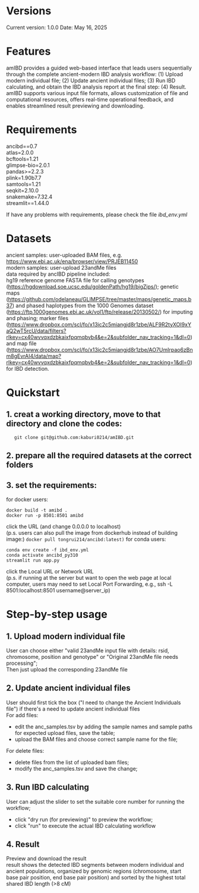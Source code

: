 # Versions
Current version: 1.0.0 Date: May 16, 2025

# Features
amIBD provides a guided web-based interface that leads users sequentially through the complete ancient-modern IBD analysis workflow: (1) Upload modern individual file; (2) Update ancient individual files; (3) Run IBD calculating, and obtain the IBD analysis report at the final step: (4) Result. amIBD supports various input file formats, allows customization of file and computational resources, offers real-time operational feedback, and enables streamlined result previewing and downloading.

# Requirements
ancibd==0.7\
atlas=2.0.0\
bcftools=1.21\
glimpse-bio=2.0.1\
pandas>=2.2.3\
plink=1.90b7.7\
samtools=1.21\
seqkit=2.10.0\
snakemake=7.32.4\
streamlit==1.44.0

If have any problems with requirements, please check the file *ibd_env.yml*

# Datasets
ancient samples: user-uploaded BAM files, e.g. https://www.ebi.ac.uk/ena/browser/view/PRJEB11450 \
modern samples: user-upload 23andMe files\
data required by ancIBD pipeline included:\
hg19 reference genome FASTA file for calling genotypes (https://hgdownload.soe.ucsc.edu/goldenPath/hg19/bigZips/); genetic maps (https://github.com/odelaneau/GLIMPSE/tree/master/maps/genetic_maps.b37) and phased haplotypes from the 1000 Genomes dataset (https://ftp.1000genomes.ebi.ac.uk/vol1/ftp/release/20130502/) for imputing and phasing; marker files (https://www.dropbox.com/scl/fo/x13ic2c5miangjd8r1zbe/ALF9R2tyXOI9xYaQ2wT5rcU/data/filters?rlkey=cx40wvvqxdzbkaixfpqmqbvb4&e=2&subfolder_nav_tracking=1&dl=0) and map file (https://www.dropbox.com/scl/fo/x13ic2c5miangjd8r1zbe/AO7UmIrpao6zBnm8gEvrAI4/data/map?rlkey=cx40wvvqxdzbkaixfpqmqbvb4&e=2&subfolder_nav_tracking=1&dl=0) for IBD detection.

# Quickstart
## 1. creat a working directory, move to that directory and clone the codes:
```
   git clone git@github.com:kaburi0214/amIBD.git
```
## 2. prepare all the required datasets at the correct folders
## 3. set the requirements:
   for docker users:
   ```
   docker build -t amibd .
   docker run -p 8501:8501 amibd
   ```
   click the URL (and change 0.0.0.0 to localhost)\
   (p.s. users can also pull the image from dockerhub instead of building image:)
    ```
   docker pull tongrui214/ancibd:latest)
    ```
   for conda users:
   ```
   conda env create -f ibd_env.yml
   conda activate ancibd_py310
   streamlit run app.py
   ```
   click the Local URL or Network URL\
   (p.s. if running at the server but want to open the web page at local computer, users may need to set Local Port Forwarding, e.g., ssh -L 8501:localhost:8501 username@server_ip)
      
# Step-by-step usage
## 1. Upload modern individual file
User can choose either "valid 23andMe input file with details: rsid, chromosome, position and genotype" or "Original 23andMe file needs processing";\
Then just upload the corresponding 23andMe file
## 2. Update ancient individual files
User should first tick the box ("I need to change the Ancient Individuals file") if there's a need to update ancient individual files\
For add files:
- edit the anc_samples.tsv by adding the sample names and sample paths for expected upload files, save the table;
- upload the BAM files and choose correct sample name for the file;

For delete files:
- delete files from the list of uploaded bam files;
- modify the anc_samples.tsv and save the change;
## 3. Run IBD calculating
User can adjust the slider to set the suitable core number for running the workflow;
- click "dry run (for previewing)" to preview the workflow;
- click "run" to execute the actual IBD calculating workflow
## 4. Result
Preview and download the result\
result shows the detected IBD segments between modern individual and ancient populations, organized by genomic regions (chromosome, start base pair position, end base pair position) and sorted by the highest total shared IBD length (>8 cM)
